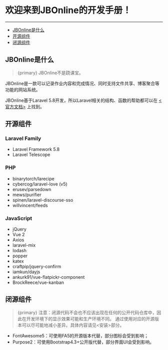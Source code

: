# 欢迎来到JBOnline的开发手册！

---

- [JBOnline是什么](#what-is-jb-online)
- [开源组件](#open-source)
- [闭源组件](#private-source)

<a name="what-is-jb-online"></a>
## JBOnline是什么

> {primary} JBOnline不是跷课宝。

JBOnline是一款可以记录作业内容和完成情况、同时支持文件共享、博客聚合等功能的网站系统。

JBOnline基于Laravel 5.8开发，所以Laravel相关的结构、函数的帮助都可以在 [<官方文档>](https://laravel.com/docs/5.8) 上找到。

<a name="open-source"></a>
## 开源组件

### Laravel Family

- Laravel Framework 5.8
- Laravel Telescope

### PHP

- binarytorch/larecipe
- cybercog/laravel-love (v5)
- erusev/parsedown
- mews/purifier
- spinen/laravel-discourse-sso
- willvincent/feeds

### JavaScript

- jQuery
- Vue 2
- Axios
- laravel-mix
- lodash
- popper
- katex
- craftpip/jquery-confirm
- iamkun/dayjs
- ankurk91/vue-flatpickr-component
- BrockReece/vue-kanban

<a name="private-source"></a>
## 闭源组件

> {primary} 注意：闭源代码不会也不应该出现在任何的公开代码仓库中，因此在开发环境下的显示效果可能和生产环境不同。
> 通过使用对应的开源版本可以尽可能地减小差异。具体内容请见<安装>部分。

- FontAwesome5：可使用FA5的开源版本代替，部分图标会受到影响；
- Purpose2：可使用Bootstrap4.3+公开版代替，部分界面UI会受到影响。
